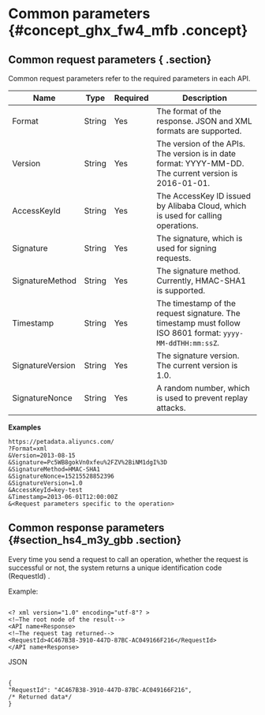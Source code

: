 # Common parameters {#concept_ghx_fw4_mfb .concept}

## Common request parameters { .section}

Common request parameters refer to the required parameters in each API.

|Name|Type|Required|Description|
|----|----|--------|-----------|
|Format|String|Yes|The format of the response. JSON and XML formats are supported.|
|Version|String|Yes|The version of the APIs. The version is in date format: YYYY-MM-DD. The current version is 2016-01-01.|
|AccessKeyId|String|Yes|The AccessKey ID issued by Alibaba Cloud, which is used for calling operations.|
|Signature|String|Yes|The signature, which is used for signing requests.|
|SignatureMethod|String|Yes|The signature method. Currently, HMAC-SHA1 is supported.|
|Timestamp|String|Yes|The timestamp of the request signature. The timestamp must follow ISO 8601 format: `yyyy-MM-ddTHH:mm:ssZ`.|
|SignatureVersion|String|Yes|The signature version. The current version is 1.0.|
|SignatureNonce|String|Yes|A random number, which is used to prevent replay attacks.|

**Examples**

```
https://petadata.aliyuncs.com/
?Format=xml 
&Version=2013-08-15 
&Signature=Pc5WB8gokVn0xfeu%2FZV%2BiNM1dgI%3D  
&SignatureMethod=HMAC-SHA1 
&SignatureNonce=15215528852396 
&SignatureVersion=1.0 
&AccessKeyId=key-test 
&Timestamp=2013-06-01T12:00:00Z
&<Request parameters specific to the operation>

```

## Common response parameters {#section_hs4_m3y_gbb .section}

Every time you send a request to call an operation, whether the request is successful or not, the system returns a unique identification code \(RequestId\) .

Example:

```

<? xml version="1.0" encoding="utf-8"? > 
<!—The root node of the result--> 
<API name+Response> 
<!—The request tag returned--> 
<RequestId>4C467B38-3910-447D-87BC-AC049166F216</RequestId> 
</API name+Response>

```

JSON

```
 
{ 
"RequestId": "4C467B38-3910-447D-87BC-AC049166F216", 
/* Returned data*/ 
}

```

